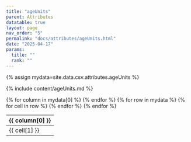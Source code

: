 ```yaml
---
title: "ageUnits"
parent: Attributes
datatable: true
layout: page
nav_order: "5"
permalink: "docs/attributes/ageUnits.html"
date: "2025-04-17"
params:
  title: ""
  rank: ""
---
```

{% assign mydata=site.data.csv.attributes.ageUnits %} 

{% include content/ageUnits.md %}

<table id="myTable" class="display" style="width:100%">
    <thead>
    {% for column in mydata[0] %}
        <th>{{ column[0] }}</th>
    {% endfor %}
    </thead>
    <tbody>
    {% for row in mydata %}
        <tr>
        {% for cell in row %}
            <td>{{ cell[1] }}</td>
        {% endfor %}
        </tr>
    {% endfor %}
    </tbody>
</table>
<script type="text/javascript">
  $(document).ready(function () {
    $('#myTable').DataTable({
      responsive: true,
      deferRender: false,
      paging: false,
      order: [],
    });
  });
</script>
